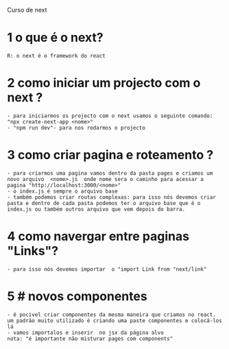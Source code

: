 

Curso de next 

# 1 o que é o next?
    R: o next é o framework do react

# 2 como iniciar um projecto com o next ?
    - para iniciarmos os projecto com o next usamos o seguinte comando: "npx create-next-app <nome>"
    - "npm run dev"- para nos rodarmos o projecto

#  3 como criar pagina e roteamento ?
    - para criarmos uma pagina vamos dentro da pasta pages e criamos um novo arquivo  <nome>.js  onde nome sera o caminho para acessar a pagina "http://localhost:3000/<nome>"
    - o index.js é sempre o arquivo base 
    - também podemos criar routas complexas: para isso nós devemos criar pasta e dentro de cada pasta podemos ter o arquivo base que é o index.js ou também outros arquivo que vem depois do barra.

# 4 como navergar entre paginas "Links"?
    - para isso nós devemos importar  o "import Link from "next/link"
    
# 5 # novos componentes
    - é pocivel criar componentes da mesma maneira que criamos no react. um padrão muito utilizado é criando uma paste componentes e colocá-los lá
    - vamos importalos e inserir  no jsx da página alvo
    nota: "é importante não misturar pages com components"

    
